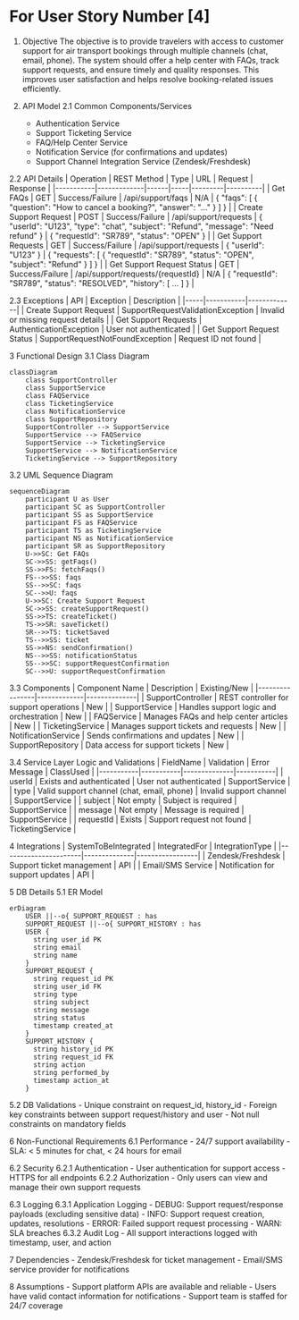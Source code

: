 # For User Story Number [4]

1. Objective
The objective is to provide travelers with access to customer support for air transport bookings through multiple channels (chat, email, phone). The system should offer a help center with FAQs, track support requests, and ensure timely and quality responses. This improves user satisfaction and helps resolve booking-related issues efficiently.

2. API Model
  2.1 Common Components/Services
    - Authentication Service
    - Support Ticketing Service
    - FAQ/Help Center Service
    - Notification Service (for confirmations and updates)
    - Support Channel Integration Service (Zendesk/Freshdesk)

  2.2 API Details
| Operation | REST Method | Type | URL | Request | Response |
|-----------|-------------|------|-----|---------|----------|
| Get FAQs | GET | Success/Failure | /api/support/faqs | N/A | { "faqs": [ { "question": "How to cancel a booking?", "answer": "..." } ] } |
| Create Support Request | POST | Success/Failure | /api/support/requests | { "userId": "U123", "type": "chat", "subject": "Refund", "message": "Need refund" } | { "requestId": "SR789", "status": "OPEN" } |
| Get Support Requests | GET | Success/Failure | /api/support/requests | { "userId": "U123" } | { "requests": [ { "requestId": "SR789", "status": "OPEN", "subject": "Refund" } ] } |
| Get Support Request Status | GET | Success/Failure | /api/support/requests/{requestId} | N/A | { "requestId": "SR789", "status": "RESOLVED", "history": [ ... ] } |

  2.3 Exceptions
| API | Exception | Description |
|-----|-----------|-------------|
| Create Support Request | SupportRequestValidationException | Invalid or missing request details |
| Get Support Requests | AuthenticationException | User not authenticated |
| Get Support Request Status | SupportRequestNotFoundException | Request ID not found |

3 Functional Design
  3.1 Class Diagram
```mermaid
classDiagram
    class SupportController
    class SupportService
    class FAQService
    class TicketingService
    class NotificationService
    class SupportRepository
    SupportController --> SupportService
    SupportService --> FAQService
    SupportService --> TicketingService
    SupportService --> NotificationService
    TicketingService --> SupportRepository
```

  3.2 UML Sequence Diagram
```mermaid
sequenceDiagram
    participant U as User
    participant SC as SupportController
    participant SS as SupportService
    participant FS as FAQService
    participant TS as TicketingService
    participant NS as NotificationService
    participant SR as SupportRepository
    U->>SC: Get FAQs
    SC->>SS: getFaqs()
    SS->>FS: fetchFaqs()
    FS-->>SS: faqs
    SS-->>SC: faqs
    SC-->>U: faqs
    U->>SC: Create Support Request
    SC->>SS: createSupportRequest()
    SS->>TS: createTicket()
    TS->>SR: saveTicket()
    SR-->>TS: ticketSaved
    TS-->>SS: ticket
    SS->>NS: sendConfirmation()
    NS-->>SS: notificationStatus
    SS-->>SC: supportRequestConfirmation
    SC-->>U: supportRequestConfirmation
```

  3.3 Components
| Component Name | Description | Existing/New |
|----------------|-------------|--------------|
| SupportController | REST controller for support operations | New |
| SupportService | Handles support logic and orchestration | New |
| FAQService | Manages FAQs and help center articles | New |
| TicketingService | Manages support tickets and requests | New |
| NotificationService | Sends confirmations and updates | New |
| SupportRepository | Data access for support tickets | New |

  3.4 Service Layer Logic and Validations
| FieldName | Validation | Error Message | ClassUsed |
|-----------|-----------|--------------|-----------|
| userId | Exists and authenticated | User not authenticated | SupportService |
| type | Valid support channel (chat, email, phone) | Invalid support channel | SupportService |
| subject | Not empty | Subject is required | SupportService |
| message | Not empty | Message is required | SupportService |
| requestId | Exists | Support request not found | TicketingService |

4 Integrations
| SystemToBeIntegrated | IntegratedFor | IntegrationType |
|----------------------|--------------|-----------------|
| Zendesk/Freshdesk | Support ticket management | API |
| Email/SMS Service | Notification for support updates | API |

5 DB Details
  5.1 ER Model
```mermaid
erDiagram
    USER ||--o{ SUPPORT_REQUEST : has
    SUPPORT_REQUEST ||--o{ SUPPORT_HISTORY : has
    USER {
      string user_id PK
      string email
      string name
    }
    SUPPORT_REQUEST {
      string request_id PK
      string user_id FK
      string type
      string subject
      string message
      string status
      timestamp created_at
    }
    SUPPORT_HISTORY {
      string history_id PK
      string request_id FK
      string action
      string performed_by
      timestamp action_at
    }
```

  5.2 DB Validations
    - Unique constraint on request_id, history_id
    - Foreign key constraints between support request/history and user
    - Not null constraints on mandatory fields

6 Non-Functional Requirements
  6.1 Performance
    - 24/7 support availability
    - SLA: < 5 minutes for chat, < 24 hours for email

  6.2 Security
    6.2.1 Authentication
      - User authentication for support access
      - HTTPS for all endpoints
    6.2.2 Authorization
      - Only users can view and manage their own support requests

  6.3 Logging
    6.3.1 Application Logging
      - DEBUG: Support request/response payloads (excluding sensitive data)
      - INFO: Support request creation, updates, resolutions
      - ERROR: Failed support request processing
      - WARN: SLA breaches
    6.3.2 Audit Log
      - All support interactions logged with timestamp, user, and action

7 Dependencies
    - Zendesk/Freshdesk for ticket management
    - Email/SMS service provider for notifications

8 Assumptions
    - Support platform APIs are available and reliable
    - Users have valid contact information for notifications
    - Support team is staffed for 24/7 coverage
